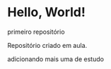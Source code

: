 # Hello, World!
 primeiro repositório

 Repositório criado em aula.

 adicionando mais uma de estudo
